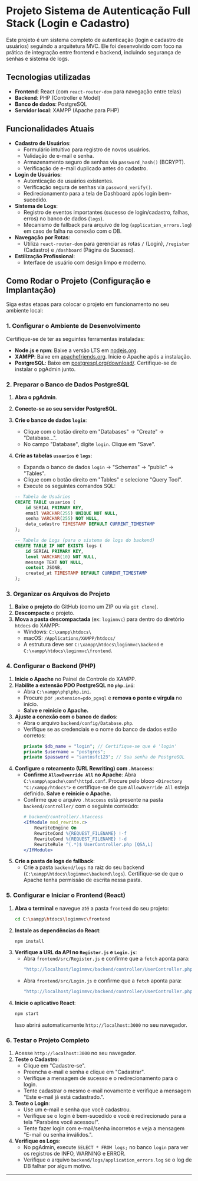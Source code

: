 # Projeto Sistema de Autenticação Full Stack (Login e Cadastro)

Este projeto é um sistema completo de autenticação (login e cadastro de usuários) seguindo a arquitetura MVC. Ele foi desenvolvido com foco na prática de integração entre frontend e backend, incluindo segurança de senhas e sistema de logs.

## Tecnologias utilizadas

-   **Frontend**: React (com `react-router-dom` para navegação entre telas)
-   **Backend**: PHP (Controller e Model)
-   **Banco de dados**: PostgreSQL
-   **Servidor local**: XAMPP (Apache para PHP)

## Funcionalidades Atuais

-   **Cadastro de Usuários**:
    * Formulário intuitivo para registro de novos usuários.
    * Validação de e-mail e senha.
    * Armazenamento seguro de senhas via `password_hash()` (BCRYPT).
    * Verificação de e-mail duplicado antes do cadastro.
-   **Login de Usuários**:
    * Autenticação de usuários existentes.
    * Verificação segura de senhas via `password_verify()`.
    * Redirecionamento para a tela de Dashboard após login bem-sucedido.
-   **Sistema de Logs**:
    * Registro de eventos importantes (sucesso de login/cadastro, falhas, erros) no banco de dados (`logs`).
    * Mecanismo de fallback para arquivo de log (`application_errors.log`) em caso de falha na conexão com o DB.
-   **Navegação por Rotas**:
    * Utiliza `react-router-dom` para gerenciar as rotas `/` (Login), `/register` (Cadastro) e `/dashboard` (Página de Sucesso).
-   **Estilização Profissional**:
    * Interface de usuário com design limpo e moderno.

## Como Rodar o Projeto (Configuração e Implantação)

Siga estas etapas para colocar o projeto em funcionamento no seu ambiente local:

### 1. Configurar o Ambiente de Desenvolvimento

Certifique-se de ter as seguintes ferramentas instaladas:

* **Node.js e npm**: Baixe a versão LTS em [nodejs.org](https://nodejs.org/).
* **XAMPP**: Baixe em [apachefriends.org](https://www.apachefriends.org/index.html/). Inicie o Apache após a instalação.
* **PostgreSQL**: Baixe em [postgresql.org/download/](https://www.postgresql.org/download/). Certifique-se de instalar o pgAdmin junto.

### 2. Preparar o Banco de Dados PostgreSQL

1.  **Abra o pgAdmin**.
2.  **Conecte-se ao seu servidor PostgreSQL**.
3.  **Crie o banco de dados `login`**:
    * Clique com o botão direito em "Databases" -> "Create" -> "Database...".
    * No campo "Database", digite `login`. Clique em "Save".
4.  **Crie as tabelas `usuarios` e `logs`**:
    * Expanda o banco de dados `login` -> "Schemas" -> "public" -> "Tables".
    * Clique com o botão direito em "Tables" e selecione "Query Tool".
    * Execute os seguintes comandos SQL:

    ```sql
    -- Tabela de Usuários
    CREATE TABLE usuarios (
        id SERIAL PRIMARY KEY,
        email VARCHAR(255) UNIQUE NOT NULL,
        senha VARCHAR(255) NOT NULL,
        data_cadastro TIMESTAMP DEFAULT CURRENT_TIMESTAMP
    );

    -- Tabela de Logs (para o sistema de logs do backend)
    CREATE TABLE IF NOT EXISTS logs (
        id SERIAL PRIMARY KEY,
        level VARCHAR(10) NOT NULL,
        message TEXT NOT NULL,
        context JSONB,
        created_at TIMESTAMP DEFAULT CURRENT_TIMESTAMP
    );
    ```

### 3. Organizar os Arquivos do Projeto

1.  **Baixe o projeto** do GitHub (como um ZIP ou via `git clone`).
2.  **Descompacte** o projeto.
3.  **Mova a pasta descompactada** (ex: `loginmvc`) para dentro do diretório `htdocs` do XAMPP:
    * Windows: `C:\xampp\htdocs\`
    * macOS: `/Applications/XAMPP/htdocs/`
    * A estrutura deve ser `C:\xampp\htdocs\loginmvc\backend` e `C:\xampp\htdocs\loginmvc\frontend`.

### 4. Configurar o Backend (PHP)

1.  **Inicie o Apache** no Painel de Controle do XAMPP.
2.  **Habilite a extensão PDO PostgreSQL no `php.ini`**:
    * Abra `C:\xampp\php\php.ini`.
    * Procure por `;extension=pdo_pgsql` e **remova o ponto e vírgula** no início.
    * **Salve e reinicie o Apache.**
3.  **Ajuste a conexão com o banco de dados**:
    * Abra o arquivo `backend/config/Database.php`.
    * Verifique se as credenciais e o nome do banco de dados estão corretos:
        ```php
        private $db_name = "login"; // Certifique-se que é 'login'
        private $username = "postgres";
        private $password = "santosfc123"; // Sua senha do PostgreSQL
        ```
4.  **Configure o roteamento (URL Rewriting) com `.htaccess`**:
    * **Confirme `AllowOverride All` no Apache**: Abra `C:\xampp\apache\conf\httpd.conf`. Procure pelo bloco `<Directory "C:/xampp/htdocs">` e certifique-se de que `AllowOverride All` esteja definido. **Salve e reinicie o Apache.**
    * Confirme que o arquivo `.htaccess` está presente na pasta `backend/controller/` com o seguinte conteúdo:
        ```apache
        # backend/controller/.htaccess
        <IfModule mod_rewrite.c>
            RewriteEngine On
            RewriteCond %{REQUEST_FILENAME} !-f
            RewriteCond %{REQUEST_FILENAME} !-d
            RewriteRule ^(.*)$ UserController.php [QSA,L]
        </IfModule>
        ```
5.  **Crie a pasta de logs de fallback**:
    * Crie a pasta `backend/logs` na raiz do seu backend (`C:\xampp\htdocs\loginmvc\backend\logs`). Certifique-se de que o Apache tenha permissão de escrita nessa pasta.

### 5. Configurar e Iniciar o Frontend (React)

1.  **Abra o terminal** e navegue até a pasta `frontend` do seu projeto:
    ```bash
    cd C:\xampp\htdocs\loginmvc\frontend
    ```
2.  **Instale as dependências do React**:
    ```bash
    npm install
    ```
3.  **Verifique a URL da API no `Register.js` e `Login.js`**:
    * Abra `frontend/src/Register.js` e confirme que a `fetch` aponta para:
        ```javascript
        "http://localhost/loginmvc/backend/controller/UserController.php"
        ```
    * Abra `frontend/src/Login.js` e confirme que a `fetch` aponta para:
        ```javascript
        "http://localhost/loginmvc/backend/controller/UserController.php/login"
        ```
4.  **Inicie o aplicativo React**:
    ```bash
    npm start
    ```
    Isso abrirá automaticamente `http://localhost:3000` no seu navegador.

### 6. Testar o Projeto Completo

1.  Acesse `http://localhost:3000` no seu navegador.
2.  **Teste o Cadastro**:
    * Clique em "Cadastre-se".
    * Preencha e-mail e senha e clique em "Cadastrar".
    * Verifique a mensagem de sucesso e o redirecionamento para o login.
    * Tente cadastrar o mesmo e-mail novamente e verifique a mensagem "Este e-mail já está cadastrado.".
3.  **Teste o Login**:
    * Use um e-mail e senha que você cadastrou.
    * Verifique se o login é bem-sucedido e você é redirecionado para a tela "Parabéns você acessou!".
    * Tente fazer login com e-mail/senha incorretos e veja a mensagem "E-mail ou senha inválidos.".
4.  **Verifique os Logs**:
    * No pgAdmin, execute `SELECT * FROM logs;` no banco `login` para ver os registros de INFO, WARNING e ERROR.
    * Verifique o arquivo `backend/logs/application_errors.log` se o log de DB falhar por algum motivo.

---